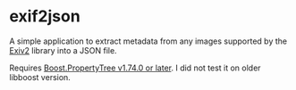 # exif2json

A simple application to extract metadata from any images supported by the [Exiv2](https://exiv2.org/index.html) library into a JSON file.

Requires [Boost.PropertyTree v1.74.0 or later](https://www.boost.org/doc/libs/1_74_0/doc/html/property_tree.html). I did not test it on older libboost version.
